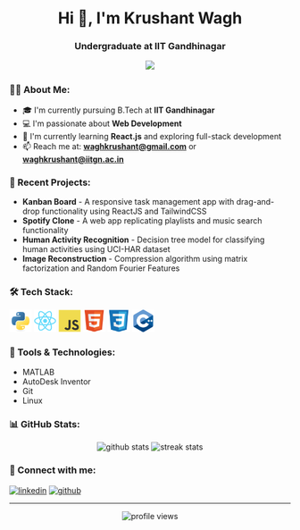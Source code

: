 <h1 align="center">Hi 👋, I'm Krushant Wagh</h1>
<h3 align="center">Undergraduate at IIT Gandhinagar</h3>

<p align="center">
  <img src="https://readme-typing-svg.herokuapp.com?lines=Full+Stack+Developer;Materials+Engineering+Student;Always+learning+new+things" />
</p>

### 👨‍💻 About Me:
- 🎓 I'm currently pursuing B.Tech at **IIT Gandhinagar**
- 💻 I'm passionate about **Web Development** 
- 🌱 I'm currently learning **React.js** and exploring full-stack development
- 📫 Reach me at: **waghkrushant@gmail.com** or **waghkrushant@iitgn.ac.in**

### 🚀 Recent Projects:
- **Kanban Board** - A responsive task management app with drag-and-drop functionality using ReactJS and TailwindCSS
- **Spotify Clone** - A web app replicating playlists and music search functionality
- **Human Activity Recognition** - Decision tree model for classifying human activities using UCI-HAR dataset
- **Image Reconstruction** - Compression algorithm using matrix factorization and Random Fourier Features

### 🛠️ Tech Stack:
<p align="left">
<img src="https://raw.githubusercontent.com/devicons/devicon/master/icons/python/python-original.svg" alt="python" width="40" height="40"/>
<img src="https://raw.githubusercontent.com/devicons/devicon/master/icons/react/react-original.svg" alt="react" width="40" height="40"/>
<img src="https://raw.githubusercontent.com/devicons/devicon/master/icons/javascript/javascript-original.svg" alt="javascript" width="40" height="40"/>
<img src="https://raw.githubusercontent.com/devicons/devicon/master/icons/html5/html5-original.svg" alt="html5" width="40" height="40"/>
<img src="https://raw.githubusercontent.com/devicons/devicon/master/icons/css3/css3-original.svg" alt="css3" width="40" height="40"/>
<img src="https://raw.githubusercontent.com/devicons/devicon/master/icons/cplusplus/cplusplus-original.svg" alt="cplusplus" width="40" height="40"/>
</p>

### 🔧 Tools & Technologies:
- MATLAB
- AutoDesk Inventor
- Git
- Linux

### 📊 GitHub Stats:
<p align="center">
<img src="https://github-readme-stats.vercel.app/api?username=Krushan12&show_icons=true&theme=dark" alt="github stats" />
<img src="https://github-readme-streak-stats.herokuapp.com/?user=Krushan12&theme=dark" alt="streak stats" />
</p>

### 🤝 Connect with me:
<p align="left">
<a href="https://linkedin.com/in/krushant-wagh-703688228" target="blank"><img align="center" src="https://raw.githubusercontent.com/rahuldkjain/github-profile-readme-generator/master/src/images/icons/Social/linked-in-alt.svg" alt="linkedin" height="30" width="40" /></a>
<a href="https://github.com/Krushan12" target="blank"><img align="center" src="https://raw.githubusercontent.com/rahuldkjain/github-profile-readme-generator/master/src/images/icons/Social/github.svg" alt="github" height="30" width="40" /></a>
</p>

---
<p align="center">
  <img src="https://komarev.com/ghpvc/?username=Krushan12&label=Profile%20views&color=0e75b6&style=flat" alt="profile views" />
</p>
